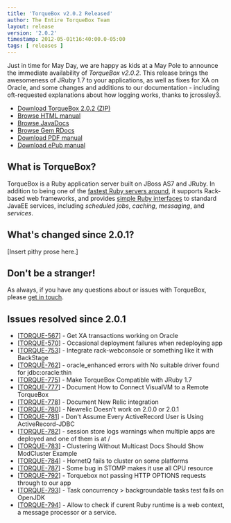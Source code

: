 ```yaml
---
title: 'TorqueBox v2.0.2 Released'
author: The Entire TorqueBox Team
layout: release
version: '2.0.2'
timestamp: 2012-05-01t16:40:00.0-05:00
tags: [ releases ]
---
```


Just in time for May Day, we are happy as kids at a May Pole to announce the immediate
availability of *TorqueBox v2.0.2*.  This release brings the awesomeness of
JRuby 1.7 to your applications, as well as fixes for XA on Oracle, and some
changes and additions to our documentation - including oft-requested explanations
about how logging works, thanks to jcrossley3.

* [Download TorqueBox 2.0.2 (ZIP)][download]
* [Browse HTML manual][htmldocs]
* [Browse JavaDocs][javadocs]
* [Browse Gem RDocs][rdocs]
* [Download PDF manual][pdfdocs]
* [Download ePub manual][epubdocs]

## What is TorqueBox?

TorqueBox is a Ruby application server built on JBoss AS7 and JRuby.  In
addition to being one of the [fastest Ruby servers around][BENchmarks], it supports
Rack-based web frameworks, and provides [simple Ruby interfaces][features] to
standard JavaEE services, including *scheduled jobs*, *caching*, *messaging*,
and *services*.

## What's changed since 2.0.1?

[Insert pithy prose here.]

## Don't be a stranger!

As always, if you have any questions about or issues with TorqueBox, please [get in touch][community].
## Issues resolved since 2.0.1

<ul>
<li>[<a href='https://issues.jboss.org/browse/TORQUE-567'>TORQUE-567</a>] -         Get XA transactions working on Oracle
</li>
<li>[<a href='https://issues.jboss.org/browse/TORQUE-570'>TORQUE-570</a>] -         Occasional deployment failures when redeploying app
</li>
<li>[<a href='https://issues.jboss.org/browse/TORQUE-753'>TORQUE-753</a>] -         Integrate rack-webconsole or something like it with BackStage
</li>
<li>[<a href='https://issues.jboss.org/browse/TORQUE-762'>TORQUE-762</a>] -         oracle_enhanced errors with No suitable driver found for jdbc:oracle:thin
</li>
<li>[<a href='https://issues.jboss.org/browse/TORQUE-775'>TORQUE-775</a>] -         Make TorqueBox Compatible with JRuby 1.7
</li>
<li>[<a href='https://issues.jboss.org/browse/TORQUE-777'>TORQUE-777</a>] -         Document How to Connect VisualVM to a Remote TorqueBox
</li>
<li>[<a href='https://issues.jboss.org/browse/TORQUE-778'>TORQUE-778</a>] -         Document New Relic integration
</li>
<li>[<a href='https://issues.jboss.org/browse/TORQUE-780'>TORQUE-780</a>] -         Newrelic Doesn&#39;t work on 2.0.0 or 2.0.1
</li>
<li>[<a href='https://issues.jboss.org/browse/TORQUE-781'>TORQUE-781</a>] -         Don&#39;t Assume Every ActiveRecord User is Using ActiveRecord-JDBC
</li>
<li>[<a href='https://issues.jboss.org/browse/TORQUE-782'>TORQUE-782</a>] -         session store logs warnings when multiple apps are deployed and one of them is at /
</li>
<li>[<a href='https://issues.jboss.org/browse/TORQUE-783'>TORQUE-783</a>] -         Clustering Without Multicast Docs Should Show ModCluster Example
</li>
<li>[<a href='https://issues.jboss.org/browse/TORQUE-784'>TORQUE-784</a>] -         HornetQ fails to cluster on some platforms
</li>
<li>[<a href='https://issues.jboss.org/browse/TORQUE-787'>TORQUE-787</a>] -         Some bug in STOMP makes it use all CPU resource
</li>
<li>[<a href='https://issues.jboss.org/browse/TORQUE-792'>TORQUE-792</a>] -         Torquebox not passing HTTP OPTIONS requests through to our app
</li>
<li>[<a href='https://issues.jboss.org/browse/TORQUE-793'>TORQUE-793</a>] -         Task concurrency &gt; backgroundable tasks test fails on OpenJDK
</li>
<li>[<a href='https://issues.jboss.org/browse/TORQUE-794'>TORQUE-794</a>] -         Allow to check if curent Ruby runtime is a web context, a message processor or a service.
</li>
</ul>

                                    
[download]: /release/org/torquebox/torquebox-dist/2.0.2/torquebox-dist-2.0.2-bin.zip
[htmldocs]: /documentation/2.0.2/
[javadocs]: /documentation/2.0.2/javadoc/
[rdocs]:    /documentation/2.0.2/yardoc/
[pdfdocs]:  /release/org/torquebox/torquebox-docs-en_US/2.0.2/torquebox-docs-en_US-2.0.2.pdf
[epubdocs]: /release/org/torquebox/torquebox-docs-en_US/2.0.2/torquebox-docs-en_US-2.0.2.epub
[features]: /features
[BENchmarks]: /news/2011/10/06/torquebox-2x-performance/
[community]: /community
